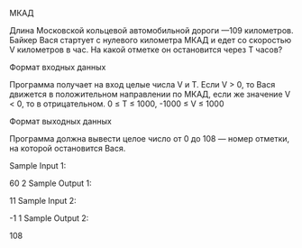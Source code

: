 МКАД

Длина Московской кольцевой автомобильной дороги —109 километров. Байкер Вася стартует с нулевого километра МКАД и едет со скоростью V километров в час. На какой отметке он остановится через T часов?

Формат входных данных

Программа получает на вход целые числа V и T. Если V > 0, то Вася движется в положительном направлении по МКАД, если же значение V < 0, то в отрицательном. 0 ≤ T ≤ 1000, -1000 ≤ V ≤ 1000

Формат выходных данных

Программа должна вывести целое число от 0 до 108 — номер отметки, на которой остановится Вася.

Sample Input 1:

60
2
Sample Output 1:

11
Sample Input 2:

-1
1
Sample Output 2:

108
